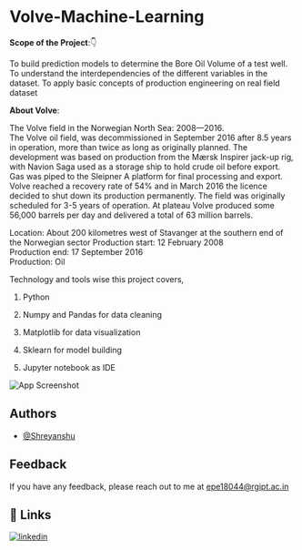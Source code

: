 # Volve-Machine-Learning

**Scope of the Project**:👇

To build prediction models to determine the Bore Oil Volume of a test well.
To understand the interdependencies of the different variables in the dataset.
To apply basic concepts of production engineering on real field dataset

**About Volve**:

The Volve field in the Norwegian North Sea: 2008—2016.\
The Volve oil field, was decommissioned in September 2016 after 8.5 years in operation, more than twice as long as originally planned. 
The development was based on production from the Mærsk Inspirer jack-up rig, with Navion Saga used as a storage ship to hold crude oil before export. Gas was piped to the Sleipner A platform for final processing and export. Volve reached a recovery rate of 54% and in March 2016 the licence decided to shut down its production permanently. The field was originally scheduled for 3-5 years of operation. 
At plateau Volve produced some 56,000 barrels per day and delivered a total of 63 million barrels. 



Location: About 200 kilometres west of Stavanger at the southern end of the Norwegian sector
Production start: 12 February 2008\
Production end: 17 September 2016\
Production: Oil 



Technology and tools wise this project covers,
1) Python

2) Numpy and Pandas for data cleaning

3) Matplotlib for data visualization

4) Sklearn for model building

5) Jupyter notebook as IDE




![App Screenshot](https://www.equinor.com/content/dam/statoil/image/platform-map-illustrations/volve-landscape-2.svg)

  
## Authors

- [@Shreyanshu](https://github.com/Shreyanshu333)

  
## Feedback

If you have any feedback, please reach out to me at epe18044@rgipt.ac.in

  
## 🔗 Links
[![linkedin](https://img.shields.io/badge/linkedin-0A66C2?style=for-the-badge&logo=linkedin&logoColor=white)](https://www.linkedin.com/in/shreyanshu333/)

  
